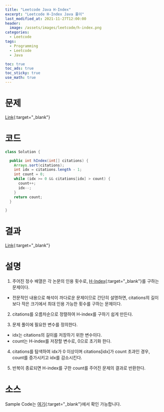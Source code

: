 ```yaml
---
title: "Leetcode Java H-Index"
excerpt: "Leetcode H-Index Java 풀이"
last_modified_at: 2021-11-27T12:00:00
header:
  image: /assets/images/leetcode/h-index.png
categories:
  - Leetcode
tags:
  - Programming
  - Leetcode
  - Java

toc: true
toc_ads: true
toc_sticky: true
use_math: true
---
```

# 문제
[Link](https://leetcode.com/problems/h-index/){:target="_blank"}

# 코드
```java
class Solution {

  public int hIndex(int[] citations) {
    Arrays.sort(citations);
    int idx = citations.length - 1;
    int count = 0;
    while (idx >= 0 && citations[idx] > count) {
      count++;
      idx--;
    }
    return count;
  }

}
```

# 결과
[Link](https://leetcode.com/submissions/detail/593218715/){:target="_blank"}

# 설명
1. 주어진 정수 배열은 각 논문의 인용 횟수로, [H-Index](https://en.wikipedia.org/wiki/H-index){:target="_blank"}를 구하는 문제이다.
- 전문적인 내용으로 해석이 까다로운 문제이므로 간단히 설명하면, citations의 길이보다 작은 크기에서 최대 인용 가능한 횟수를 구하는 문제이다.

2. citations를 오름차순으로 정렬하여 H-index를 구하기 쉽게 만든다.

3. 문제 풀이에 필요한 변수를 정의한다.
- idx는 citations의 길이를 저장하기 위한 변수이다.
- count는 H-index를 저장할 변수로, 0으로 초기화 한다.

4. citations를 탐색하여 idx가 0 이상이며 citations[idx]가 count 초과인 경우, count를 증가시키고 idx를 감소시킨다.

5. 반복이 종료되면 H-index를 구한 count를 주어진 문제의 결과로 반환한다.

# 소스
Sample Code는 [여기](https://github.com/GracefulSoul/leetcode/blob/master/src/main/java/gracefulsoul/problems/HIndex.java){:target="_blank"}에서 확인 가능합니다.